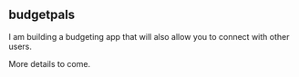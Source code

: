 ## budgetpals
I am building a budgeting app that will also allow you to connect with other users.

More details to come.